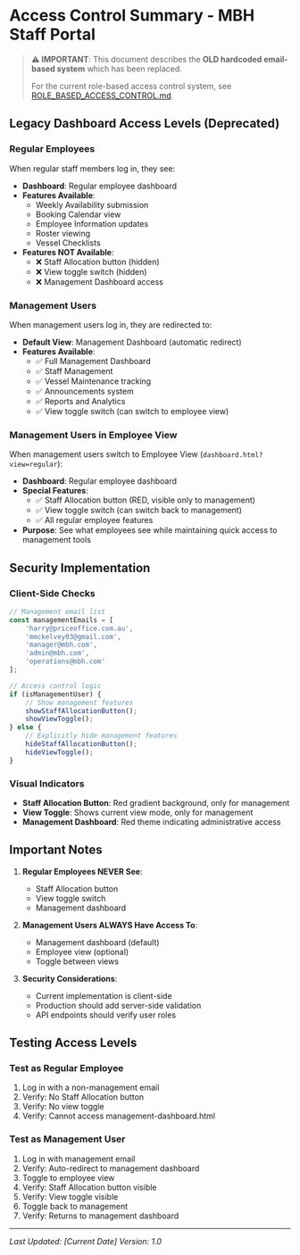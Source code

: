 # Access Control Summary - MBH Staff Portal

> **⚠️ IMPORTANT**: This document describes the **OLD hardcoded email-based system** which has been replaced. 
> 
> For the current role-based access control system, see [ROLE_BASED_ACCESS_CONTROL.md](./ROLE_BASED_ACCESS_CONTROL.md).

## Legacy Dashboard Access Levels (Deprecated)

### Regular Employees
When regular staff members log in, they see:
- **Dashboard**: Regular employee dashboard
- **Features Available**:
  - Weekly Availability submission
  - Booking Calendar view  
  - Employee Information updates
  - Roster viewing
  - Vessel Checklists
- **Features NOT Available**:
  - ❌ Staff Allocation button (hidden)
  - ❌ View toggle switch (hidden)
  - ❌ Management Dashboard access

### Management Users
When management users log in, they are redirected to:
- **Default View**: Management Dashboard (automatic redirect)
- **Features Available**:
  - ✅ Full Management Dashboard
  - ✅ Staff Management
  - ✅ Vessel Maintenance tracking
  - ✅ Announcements system
  - ✅ Reports and Analytics
  - ✅ View toggle switch (can switch to employee view)

### Management Users in Employee View
When management users switch to Employee View (`dashboard.html?view=regular`):
- **Dashboard**: Regular employee dashboard
- **Special Features**:
  - ✅ Staff Allocation button (RED, visible only to management)
  - ✅ View toggle switch (can switch back to management)
  - ✅ All regular employee features
- **Purpose**: See what employees see while maintaining quick access to management tools

## Security Implementation

### Client-Side Checks
```javascript
// Management email list
const managementEmails = [
    'harry@priceoffice.com.au',
    'mmckelvey03@gmail.com',
    'manager@mbh.com',
    'admin@mbh.com',
    'operations@mbh.com'
];

// Access control logic
if (isManagementUser) {
    // Show management features
    showStaffAllocationButton();
    showViewToggle();
} else {
    // Explicitly hide management features
    hideStaffAllocationButton();
    hideViewToggle();
}
```

### Visual Indicators
- **Staff Allocation Button**: Red gradient background, only for management
- **View Toggle**: Shows current view mode, only for management
- **Management Dashboard**: Red theme indicating administrative access

## Important Notes

1. **Regular Employees NEVER See**:
   - Staff Allocation button
   - View toggle switch
   - Management dashboard

2. **Management Users ALWAYS Have Access To**:
   - Management dashboard (default)
   - Employee view (optional)
   - Toggle between views

3. **Security Considerations**:
   - Current implementation is client-side
   - Production should add server-side validation
   - API endpoints should verify user roles

## Testing Access Levels

### Test as Regular Employee
1. Log in with a non-management email
2. Verify: No Staff Allocation button
3. Verify: No view toggle
4. Verify: Cannot access management-dashboard.html

### Test as Management User
1. Log in with management email
2. Verify: Auto-redirect to management dashboard
3. Toggle to employee view
4. Verify: Staff Allocation button visible
5. Verify: View toggle visible
6. Toggle back to management
7. Verify: Returns to management dashboard

---

*Last Updated: [Current Date]*
*Version: 1.0*
